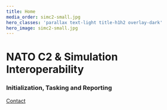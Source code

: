```yaml
---
title: Home
media_order: simc2-small.jpg
hero_classes: 'parallax text-light title-h1h2 overlay-dark'
hero_image: simc2-small.jpg
---
```


# NATO **C2 & Simulation Interoperability**
### Initialization, Tasking and Reporting

[Contact](mailto:msg@cso.nato.int?&classes=btn,btn-primary,btn-lg,btn-primary-outline)
